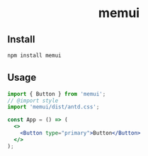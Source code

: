 <h1 align="center">memui</h1>

## Install
```bash 
npm install memui
``` 

## Usage

```jsx
import { Button } from 'memui'; 
// @import style
import 'memui/dist/antd.css';  

const App = () => (
  <>
    <Button type="primary">Button</Button> 
  </>
);
```